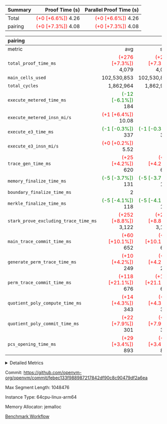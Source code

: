 | Summary | Proof Time (s) | Parallel Proof Time (s) |
|:---|---:|---:|
| Total | <span style='color: red'>(+0 [+6.6%])</span> 4.26 | <span style='color: red'>(+0 [+6.6%])</span> 4.26 |
| pairing | <span style='color: red'>(+0 [+7.3%])</span> 4.08 | <span style='color: red'>(+0 [+7.3%])</span> 4.08 |


| pairing |||||
|:---|---:|---:|---:|---:|
|metric|avg|sum|max|min|
| `total_proof_time_ms ` | <span style='color: red'>(+276 [+7.3%])</span> 4,079 | <span style='color: red'>(+276 [+7.3%])</span> 4,079 | <span style='color: red'>(+276 [+7.3%])</span> 4,079 | <span style='color: red'>(+276 [+7.3%])</span> 4,079 |
| `main_cells_used     ` |  102,530,853 |  102,530,853 |  102,530,853 |  102,530,853 |
| `total_cycles        ` |  1,862,964 |  1,862,964 |  1,862,964 |  1,862,964 |
| `execute_metered_time_ms` | <span style='color: green'>(-12 [-6.1%])</span> 184 | -          | -          | -          |
| `execute_metered_insn_mi/s` | <span style='color: red'>(+1 [+6.4%])</span> 10.08 | -          | <span style='color: red'>(+1 [+6.4%])</span> 10.08 | <span style='color: red'>(+1 [+6.4%])</span> 10.08 |
| `execute_e3_time_ms  ` | <span style='color: green'>(-1 [-0.3%])</span> 337 | <span style='color: green'>(-1 [-0.3%])</span> 337 | <span style='color: green'>(-1 [-0.3%])</span> 337 | <span style='color: green'>(-1 [-0.3%])</span> 337 |
| `execute_e3_insn_mi/s` | <span style='color: red'>(+0 [+0.2%])</span> 5.52 | -          | <span style='color: red'>(+0 [+0.2%])</span> 5.52 | <span style='color: red'>(+0 [+0.2%])</span> 5.52 |
| `trace_gen_time_ms   ` | <span style='color: red'>(+25 [+4.2%])</span> 620 | <span style='color: red'>(+25 [+4.2%])</span> 620 | <span style='color: red'>(+25 [+4.2%])</span> 620 | <span style='color: red'>(+25 [+4.2%])</span> 620 |
| `memory_finalize_time_ms` | <span style='color: green'>(-5 [-3.7%])</span> 131 | <span style='color: green'>(-5 [-3.7%])</span> 131 | <span style='color: green'>(-5 [-3.7%])</span> 131 | <span style='color: green'>(-5 [-3.7%])</span> 131 |
| `boundary_finalize_time_ms` |  2 |  2 |  2 |  2 |
| `merkle_finalize_time_ms` | <span style='color: green'>(-5 [-4.1%])</span> 118 | <span style='color: green'>(-5 [-4.1%])</span> 118 | <span style='color: green'>(-5 [-4.1%])</span> 118 | <span style='color: green'>(-5 [-4.1%])</span> 118 |
| `stark_prove_excluding_trace_time_ms` | <span style='color: red'>(+252 [+8.8%])</span> 3,122 | <span style='color: red'>(+252 [+8.8%])</span> 3,122 | <span style='color: red'>(+252 [+8.8%])</span> 3,122 | <span style='color: red'>(+252 [+8.8%])</span> 3,122 |
| `main_trace_commit_time_ms` | <span style='color: red'>(+60 [+10.1%])</span> 652 | <span style='color: red'>(+60 [+10.1%])</span> 652 | <span style='color: red'>(+60 [+10.1%])</span> 652 | <span style='color: red'>(+60 [+10.1%])</span> 652 |
| `generate_perm_trace_time_ms` | <span style='color: red'>(+10 [+4.2%])</span> 249 | <span style='color: red'>(+10 [+4.2%])</span> 249 | <span style='color: red'>(+10 [+4.2%])</span> 249 | <span style='color: red'>(+10 [+4.2%])</span> 249 |
| `perm_trace_commit_time_ms` | <span style='color: red'>(+118 [+21.1%])</span> 676 | <span style='color: red'>(+118 [+21.1%])</span> 676 | <span style='color: red'>(+118 [+21.1%])</span> 676 | <span style='color: red'>(+118 [+21.1%])</span> 676 |
| `quotient_poly_compute_time_ms` | <span style='color: red'>(+14 [+4.3%])</span> 343 | <span style='color: red'>(+14 [+4.3%])</span> 343 | <span style='color: red'>(+14 [+4.3%])</span> 343 | <span style='color: red'>(+14 [+4.3%])</span> 343 |
| `quotient_poly_commit_time_ms` | <span style='color: red'>(+22 [+7.9%])</span> 301 | <span style='color: red'>(+22 [+7.9%])</span> 301 | <span style='color: red'>(+22 [+7.9%])</span> 301 | <span style='color: red'>(+22 [+7.9%])</span> 301 |
| `pcs_opening_time_ms ` | <span style='color: red'>(+29 [+3.4%])</span> 893 | <span style='color: red'>(+29 [+3.4%])</span> 893 | <span style='color: red'>(+29 [+3.4%])</span> 893 | <span style='color: red'>(+29 [+3.4%])</span> 893 |



<details>
<summary>Detailed Metrics</summary>

|  | keygen_time_ms | commit_exe_time_ms | app proof_time_ms |
| --- | --- | --- |
|  | 1,091 | 10 | 8,699 | 

| group | num_segments | memory_to_vec_partition_time_ms | insns | fri.log_blowup | execute_segment_time_ms | execute_metered_time_ms | execute_metered_insn_mi/s |
| --- | --- | --- | --- | --- | --- | --- | --- |
| pairing | 1 | 23 | 1,862,965 | 1 | 7,983 | 184 | 10.08 | 

| group | air_name | quotient_deg | interactions | constraints |
| --- | --- | --- | --- | --- |
| pairing | AccessAdapterAir<16> | 2 | 5 | 12 | 
| pairing | AccessAdapterAir<2> | 2 | 5 | 12 | 
| pairing | AccessAdapterAir<32> | 2 | 5 | 12 | 
| pairing | AccessAdapterAir<4> | 2 | 5 | 12 | 
| pairing | AccessAdapterAir<8> | 2 | 5 | 12 | 
| pairing | BitwiseOperationLookupAir<8> | 2 | 2 | 4 | 
| pairing | KeccakVmAir | 2 | 321 | 4,513 | 
| pairing | MemoryMerkleAir<8> | 2 | 4 | 39 | 
| pairing | PersistentBoundaryAir<8> | 2 | 3 | 7 | 
| pairing | PhantomAir | 2 | 3 | 5 | 
| pairing | Poseidon2PeripheryAir<BabyBearParameters>, 1> | 2 | 1 | 286 | 
| pairing | ProgramAir | 1 | 1 | 4 | 
| pairing | RangeTupleCheckerAir<2> | 1 | 1 | 4 | 
| pairing | Rv32HintStoreAir | 2 | 18 | 28 | 
| pairing | VariableRangeCheckerAir | 1 | 1 | 4 | 
| pairing | VmAirWrapper<Rv32BaseAluAdapterAir, BaseAluCoreAir<4, 8> | 2 | 20 | 37 | 
| pairing | VmAirWrapper<Rv32BaseAluAdapterAir, LessThanCoreAir<4, 8> | 2 | 18 | 40 | 
| pairing | VmAirWrapper<Rv32BaseAluAdapterAir, ShiftCoreAir<4, 8> | 2 | 24 | 91 | 
| pairing | VmAirWrapper<Rv32BranchAdapterAir, BranchEqualCoreAir<4> | 2 | 11 | 20 | 
| pairing | VmAirWrapper<Rv32BranchAdapterAir, BranchLessThanCoreAir<4, 8> | 2 | 13 | 35 | 
| pairing | VmAirWrapper<Rv32CondRdWriteAdapterAir, Rv32JalLuiCoreAir> | 2 | 10 | 18 | 
| pairing | VmAirWrapper<Rv32IsEqualModAdapterAir<2, 1, 32, 32>, ModularIsEqualCoreAir<32, 4, 8> | 2 | 25 | 225 | 
| pairing | VmAirWrapper<Rv32JalrAdapterAir, Rv32JalrCoreAir> | 2 | 16 | 20 | 
| pairing | VmAirWrapper<Rv32LoadStoreAdapterAir, LoadSignExtendCoreAir<4, 8> | 2 | 18 | 33 | 
| pairing | VmAirWrapper<Rv32LoadStoreAdapterAir, LoadStoreCoreAir<4> | 2 | 17 | 40 | 
| pairing | VmAirWrapper<Rv32MultAdapterAir, DivRemCoreAir<4, 8> | 2 | 25 | 84 | 
| pairing | VmAirWrapper<Rv32MultAdapterAir, MulHCoreAir<4, 8> | 2 | 24 | 31 | 
| pairing | VmAirWrapper<Rv32MultAdapterAir, MultiplicationCoreAir<4, 8> | 2 | 19 | 19 | 
| pairing | VmAirWrapper<Rv32RdWriteAdapterAir, Rv32AuipcCoreAir> | 2 | 12 | 14 | 
| pairing | VmAirWrapper<Rv32VecHeapAdapterAir<1, 2, 2, 32, 32>, FieldExpressionCoreAir> | 2 | 415 | 480 | 
| pairing | VmAirWrapper<Rv32VecHeapAdapterAir<2, 1, 1, 32, 32>, FieldExpressionCoreAir> | 2 | 158 | 190 | 
| pairing | VmAirWrapper<Rv32VecHeapAdapterAir<2, 2, 2, 32, 32>, FieldExpressionCoreAir> | 2 | 428 | 457 | 
| pairing | VmConnectorAir | 2 | 5 | 11 | 

| group | air_name | segment | rows | prep_cols | perm_cols | main_cols | cells |
| --- | --- | --- | --- | --- | --- | --- | --- |
| pairing | AccessAdapterAir<16> | 0 | 262,144 |  | 16 | 25 | 10,747,904 | 
| pairing | AccessAdapterAir<32> | 0 | 131,072 |  | 16 | 41 | 7,471,104 | 
| pairing | AccessAdapterAir<8> | 0 | 524,288 |  | 16 | 17 | 17,301,504 | 
| pairing | BitwiseOperationLookupAir<8> | 0 | 65,536 | 3 | 8 | 2 | 655,360 | 
| pairing | MemoryMerkleAir<8> | 0 | 32,768 |  | 16 | 32 | 1,572,864 | 
| pairing | PersistentBoundaryAir<8> | 0 | 32,768 |  | 12 | 20 | 1,048,576 | 
| pairing | PhantomAir | 0 | 1 |  | 12 | 6 | 18 | 
| pairing | Poseidon2PeripheryAir<BabyBearParameters>, 1> | 0 | 32,768 |  | 8 | 300 | 10,092,544 | 
| pairing | ProgramAir | 0 | 32,768 |  | 8 | 10 | 589,824 | 
| pairing | RangeTupleCheckerAir<2> | 0 | 524,288 | 2 | 8 | 1 | 4,718,592 | 
| pairing | Rv32HintStoreAir | 0 | 256 |  | 44 | 32 | 19,456 | 
| pairing | VariableRangeCheckerAir | 0 | 262,144 | 2 | 8 | 1 | 2,359,296 | 
| pairing | VmAirWrapper<Rv32BaseAluAdapterAir, BaseAluCoreAir<4, 8> | 0 | 1,048,576 |  | 52 | 36 | 92,274,688 | 
| pairing | VmAirWrapper<Rv32BaseAluAdapterAir, LessThanCoreAir<4, 8> | 0 | 65,536 |  | 40 | 37 | 5,046,272 | 
| pairing | VmAirWrapper<Rv32BaseAluAdapterAir, ShiftCoreAir<4, 8> | 0 | 2,048 |  | 52 | 53 | 215,040 | 
| pairing | VmAirWrapper<Rv32BranchAdapterAir, BranchEqualCoreAir<4> | 0 | 262,144 |  | 28 | 26 | 14,155,776 | 
| pairing | VmAirWrapper<Rv32BranchAdapterAir, BranchLessThanCoreAir<4, 8> | 0 | 131,072 |  | 32 | 32 | 8,388,608 | 
| pairing | VmAirWrapper<Rv32CondRdWriteAdapterAir, Rv32JalLuiCoreAir> | 0 | 8,192 |  | 28 | 18 | 376,832 | 
| pairing | VmAirWrapper<Rv32IsEqualModAdapterAir<2, 1, 32, 32>, ModularIsEqualCoreAir<32, 4, 8> | 0 | 32 |  | 56 | 166 | 7,104 | 
| pairing | VmAirWrapper<Rv32JalrAdapterAir, Rv32JalrCoreAir> | 0 | 65,536 |  | 36 | 28 | 4,194,304 | 
| pairing | VmAirWrapper<Rv32LoadStoreAdapterAir, LoadStoreCoreAir<4> | 0 | 1,048,576 |  | 52 | 41 | 97,517,568 | 
| pairing | VmAirWrapper<Rv32MultAdapterAir, MulHCoreAir<4, 8> | 0 | 256 |  | 72 | 39 | 28,416 | 
| pairing | VmAirWrapper<Rv32MultAdapterAir, MultiplicationCoreAir<4, 8> | 0 | 512 |  | 52 | 31 | 42,496 | 
| pairing | VmAirWrapper<Rv32RdWriteAdapterAir, Rv32AuipcCoreAir> | 0 | 32,768 |  | 28 | 20 | 1,572,864 | 
| pairing | VmAirWrapper<Rv32VecHeapAdapterAir<2, 1, 1, 32, 32>, FieldExpressionCoreAir> | 0 | 1,024 |  | 320 | 263 | 596,992 | 
| pairing | VmAirWrapper<Rv32VecHeapAdapterAir<2, 2, 2, 32, 32>, FieldExpressionCoreAir> | 0 | 16,384 |  | 604 | 497 | 18,038,784 | 
| pairing | VmConnectorAir | 0 | 2 | 1 | 16 | 5 | 42 | 

| group | segment | trace_gen_time_ms | total_proof_time_ms | total_cycles | total_cells | stark_prove_excluding_trace_time_ms | quotient_poly_compute_time_ms | quotient_poly_commit_time_ms | prove_segment_time_ms | perm_trace_commit_time_ms | pcs_opening_time_ms | merkle_finalize_time_ms | memory_to_vec_partition_time_ms | memory_finalize_time_ms | main_trace_commit_time_ms | main_cells_used | insns | generate_perm_trace_time_ms | execute_e3_time_ms | execute_e3_insn_mi/s | boundary_finalize_time_ms |
| --- | --- | --- | --- | --- | --- | --- | --- | --- | --- | --- | --- | --- | --- | --- | --- | --- | --- | --- | --- | --- | --- |
| pairing | 0 | 620 | 4,079 | 1,862,964 | 304,931,516 | 3,122 | 343 | 301 | 3,628 | 676 | 893 | 118 | 24 | 131 | 652 | 102,530,853 | 1,862,965 | 249 | 337 | 5.52 | 2 | 

| group | segment | trace_height_constraint | weighted_sum | threshold |
| --- | --- | --- | --- | --- |
| pairing | 0 | 0 | 5,382,342 | 2,013,265,921 | 
| pairing | 0 | 1 | 18,152,512 | 2,013,265,921 | 
| pairing | 0 | 2 | 2,691,171 | 2,013,265,921 | 
| pairing | 0 | 3 | 25,000,068 | 2,013,265,921 | 
| pairing | 0 | 4 | 131,072 | 2,013,265,921 | 
| pairing | 0 | 5 | 65,536 | 2,013,265,921 | 
| pairing | 0 | 6 | 6,016,192 | 2,013,265,921 | 
| pairing | 0 | 7 | 4,096 | 2,013,265,921 | 
| pairing | 0 | 8 | 58,426,029 | 2,013,265,921 | 

</details>


Commit: https://github.com/openvm-org/openvm/commit/febec133f988987217842df90c8c90479df2a6ea

Max Segment Length: 1048476

Instance Type: 64cpu-linux-arm64

Memory Allocator: jemalloc

[Benchmark Workflow](https://github.com/openvm-org/openvm/actions/runs/16362999514)
